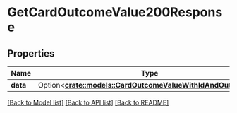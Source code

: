 # GetCardOutcomeValue200Response

## Properties

Name | Type | Description | Notes
------------ | ------------- | ------------- | -------------
**data** | Option<[**crate::models::CardOutcomeValueWithIdAndOutcomeId**](CardOutcomeValueWithIdAndOutcomeId.md)> |  | [optional]

[[Back to Model list]](../README.md#documentation-for-models) [[Back to API list]](../README.md#documentation-for-api-endpoints) [[Back to README]](../README.md)


